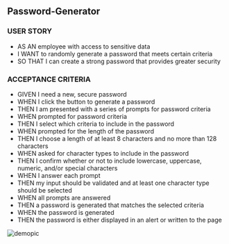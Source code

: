 ## Password-Generator


### USER STORY
* AS AN employee with access to sensitive data
* I WANT to randomly generate a password that meets certain criteria
* SO THAT I can create a strong password that provides greater security

### ACCEPTANCE CRITERIA
* GIVEN I need a new, secure password
* WHEN I click the button to generate a password
* THEN I am presented with a series of prompts for password criteria
* WHEN prompted for password criteria
* THEN I select which criteria to include in the password
* WHEN prompted for the length of the password
* THEN I choose a length of at least 8 characters and no more than 128 characters
* WHEN asked for character types to include in the password
* THEN I confirm whether or not to include lowercase, uppercase, numeric, and/or special characters
* WHEN I answer each prompt
* THEN my input should be validated and at least one character type should be selected
* WHEN all prompts are answered
* THEN a password is generated that matches the selected criteria
* WHEN the password is generated
* THEN the password is either displayed in an alert or written to the page



![demopic](https://user-images.githubusercontent.com/84816623/128531483-f74f3dd5-3a2e-4000-98a8-550430244a8c.PNG)




